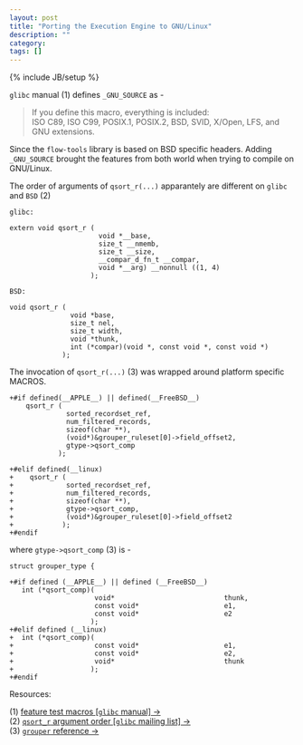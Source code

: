 ```yaml
---
layout: post
title: "Porting the Execution Engine to GNU/Linux"
description: ""
category: 
tags: []
---
```

{% include JB/setup %}

`glibc` manual (1) defines `_GNU_SOURCE` as - 

> If you define this macro, everything is included:   
> ISO C89, ISO C99, POSIX.1, POSIX.2, BSD, SVID, X/Open, LFS, and GNU extensions.

Since the `flow-tools` library is based on BSD specific headers.  Adding
`_GNU_SOURCE` brought the features from both world when trying to
compile on GNU/Linux.

The order of arguments of `qsort_r(...)` apparantely are different on `glibc` and `BSD` (2)

`glibc:`

    extern void qsort_r (
                          void *__base, 
                          size_t __nmemb, 
                          size_t __size,
                          __compar_d_fn_t __compar, 
                          void *__arg) __nonnull ((1, 4)
                        );

`BSD:`

    void qsort_r (
                   void *base, 
                   size_t nel, 
                   size_t width, 
                   void *thunk,
                   int (*compar)(void *, const void *, const void *)
                 );

The invocation of `qsort_r(...)` (3) was wrapped around platform specific MACROS.

	+#if defined(__APPLE__) || defined(__FreeBSD__)
        qsort_r (
                  sorted_recordset_ref, 
                  num_filtered_records, 
                  sizeof(char **), 
                  (void*)&grouper_ruleset[0]->field_offset2,
                  gtype->qsort_comp
                );

	+#elif defined(__linux)
    +    qsort_r (
    +             sorted_recordset_ref, 
    +             num_filtered_records, 
    +             sizeof(char **), 
    +             gtype->qsort_comp,
    +             (void*)&grouper_ruleset[0]->field_offset2
    +            );
	+#endif
	
where `gtype->qsort_comp` (3) is -


    struct grouper_type {

	+#if defined (__APPLE__) || defined (__FreeBSD__)
	   int (*qsort_comp)(
	                     void*                           thunk,
	                     const void*                     e1,
	                     const void*                     e2
	                    );
	+#elif defined (__linux)
	+  int (*qsort_comp)(
	+                    const void*                     e1,
	+                    const void*                     e2,
	+                    void*                           thunk
	+                   );
	+#endif

	
Resources:

(1) [feature test macros [`glibc` manual] &rarr;](http://www.gnu.org/software/libc/manual/html_node/Feature-Test-Macros.html)  
(2) [`qsort_r` argument order [`glibc` mailing list] &rarr;](http://sourceware.org/ml/libc-alpha/2008-12/msg00003.html)  
(3) [`grouper` reference &rarr;](http://dl.dropbox.com/u/500389/mthesis/docs-engine/html/grouper_8c.html)  

